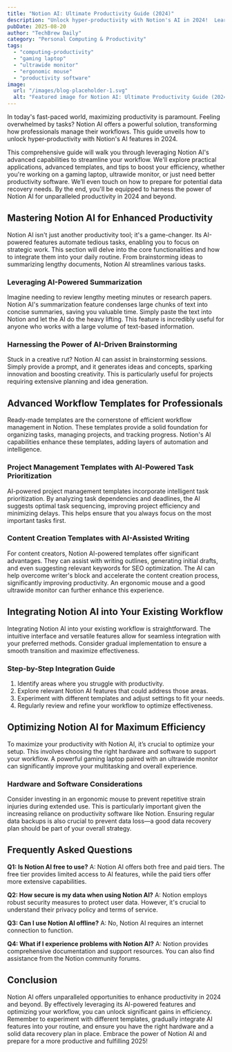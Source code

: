 ```yaml
---
title: "Notion AI: Ultimate Productivity Guide (2024)"
description: "Unlock hyper-productivity with Notion's AI in 2024!  Learn advanced workflow templates & boost your efficiency.  This complete guide helps professionals master Notion's AI features. Read now!"
pubDate: 2025-08-20
author: "TechBrew Daily"
category: "Personal Computing & Productivity"
tags:
  - "computing-productivity"
  - "gaming laptop"
  - "ultrawide monitor"
  - "ergonomic mouse"
  - "productivity software"
image:
  url: "/images/blog-placeholder-1.svg"
  alt: "Featured image for Notion AI: Ultimate Productivity Guide (2024)"
---
```


In today's fast-paced world, maximizing productivity is paramount.  Feeling overwhelmed by tasks?  Notion AI offers a powerful solution, transforming how professionals manage their workflows.  This guide unveils how to unlock hyper-productivity with Notion's AI features in 2024.


This comprehensive guide will walk you through leveraging Notion AI's advanced capabilities to streamline your workflow. We'll explore practical applications, advanced templates, and tips to boost your efficiency, whether you're working on a gaming laptop, ultrawide monitor, or just need better productivity software. We’ll even touch on how to prepare for potential data recovery needs.  By the end, you'll be equipped to harness the power of Notion AI for unparalleled productivity in 2024 and beyond.


## Mastering Notion AI for Enhanced Productivity

Notion AI isn't just another productivity tool; it's a game-changer. Its AI-powered features automate tedious tasks, enabling you to focus on strategic work.  This section will delve into the core functionalities and how to integrate them into your daily routine.  From brainstorming ideas to summarizing lengthy documents, Notion AI streamlines various tasks.


### Leveraging AI-Powered Summarization

Imagine needing to review lengthy meeting minutes or research papers.  Notion AI's summarization feature condenses large chunks of text into concise summaries, saving you valuable time. Simply paste the text into Notion and let the AI do the heavy lifting.  This feature is incredibly useful for anyone who works with a large volume of text-based information.


### Harnessing the Power of AI-Driven Brainstorming

Stuck in a creative rut? Notion AI can assist in brainstorming sessions.  Simply provide a prompt, and it generates ideas and concepts, sparking innovation and boosting creativity. This is particularly useful for projects requiring extensive planning and idea generation.


## Advanced Workflow Templates for Professionals

Ready-made templates are the cornerstone of efficient workflow management in Notion.  These templates provide a solid foundation for organizing tasks, managing projects, and tracking progress.  Notion's AI capabilities enhance these templates, adding layers of automation and intelligence.


### Project Management Templates with AI-Powered Task Prioritization

AI-powered project management templates incorporate intelligent task prioritization. By analyzing task dependencies and deadlines, the AI suggests optimal task sequencing, improving project efficiency and minimizing delays. This helps ensure that you always focus on the most important tasks first.


### Content Creation Templates with AI-Assisted Writing

For content creators, Notion AI-powered templates offer significant advantages.  They can assist with writing outlines, generating initial drafts, and even suggesting relevant keywords for SEO optimization.   The AI can help overcome writer's block and accelerate the content creation process, significantly improving productivity. An ergonomic mouse and a good ultrawide monitor can further enhance this experience.


## Integrating Notion AI into Your Existing Workflow

Integrating Notion AI into your existing workflow is straightforward.  The intuitive interface and versatile features allow for seamless integration with your preferred methods.  Consider gradual implementation to ensure a smooth transition and maximize effectiveness.


### Step-by-Step Integration Guide

1.  Identify areas where you struggle with productivity.
2.  Explore relevant Notion AI features that could address those areas.
3.  Experiment with different templates and adjust settings to fit your needs.
4.  Regularly review and refine your workflow to optimize effectiveness.


## Optimizing Notion AI for Maximum Efficiency


To maximize your productivity with Notion AI, it’s crucial to optimize your setup. This involves choosing the right hardware and software to support your workflow.   A powerful gaming laptop paired with an ultrawide monitor can significantly improve your multitasking and overall experience.


### Hardware and Software Considerations

Consider investing in an ergonomic mouse to prevent repetitive strain injuries during extended use.  This is particularly important given the increasing reliance on productivity software like Notion. Ensuring regular data backups is also crucial to prevent data loss—a good data recovery plan should be part of your overall strategy.


## Frequently Asked Questions


**Q1: Is Notion AI free to use?**  A:  Notion AI offers both free and paid tiers. The free tier provides limited access to AI features, while the paid tiers offer more extensive capabilities.


**Q2:  How secure is my data when using Notion AI?** A: Notion employs robust security measures to protect user data. However, it's crucial to understand their privacy policy and terms of service.


**Q3: Can I use Notion AI offline?** A: No, Notion AI requires an internet connection to function.


**Q4: What if I experience problems with Notion AI?** A: Notion provides comprehensive documentation and support resources. You can also find assistance from the Notion community forums.


## Conclusion

Notion AI offers unparalleled opportunities to enhance productivity in 2024 and beyond. By effectively leveraging its AI-powered features and optimizing your workflow, you can unlock significant gains in efficiency. Remember to experiment with different templates, gradually integrate AI features into your routine, and ensure you have the right hardware and a solid data recovery plan in place. Embrace the power of Notion AI and prepare for a more productive and fulfilling 2025!